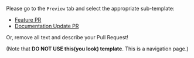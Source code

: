Please go to the `Preview` tab and select the appropriate sub-template:

* [Feature PR](?expand=1&template=feature_request.md&title=Feat+%3A&labels=enhancement&assignees=idembele70)
* [Documentation Update PR](?expand=1&template=documentation_update.md)

Or, remove all text and describe your Pull Request!

(Note that **DO NOT USE this(you look) template**. This is a navigation page.)